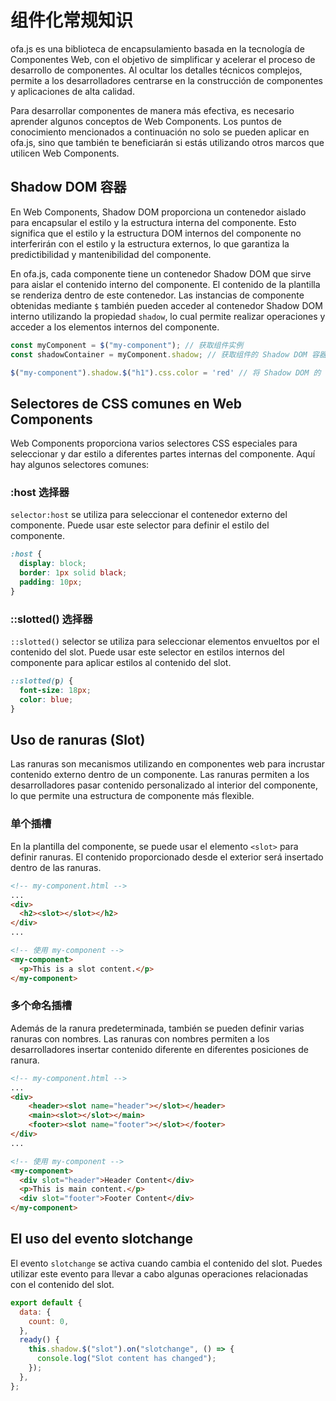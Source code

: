 # 组件化常规知识

ofa.js es una biblioteca de encapsulamiento basada en la tecnología de Componentes Web, con el objetivo de simplificar y acelerar el proceso de desarrollo de componentes. Al ocultar los detalles técnicos complejos, permite a los desarrolladores centrarse en la construcción de componentes y aplicaciones de alta calidad.

Para desarrollar componentes de manera más efectiva, es necesario aprender algunos conceptos de Web Components. Los puntos de conocimiento mencionados a continuación no solo se pueden aplicar en ofa.js, sino que también te beneficiarán si estás utilizando otros marcos que utilicen Web Components.

## Shadow DOM 容器

En Web Components, Shadow DOM proporciona un contenedor aislado para encapsular el estilo y la estructura interna del componente. Esto significa que el estilo y la estructura DOM internos del componente no interferirán con el estilo y la estructura externos, lo que garantiza la predictibilidad y mantenibilidad del componente.

En ofa.js, cada componente tiene un contenedor Shadow DOM que sirve para aislar el contenido interno del componente. El contenido de la plantilla se renderiza dentro de este contenedor. Las instancias de componente obtenidas mediante `$` también pueden acceder al contenedor Shadow DOM interno utilizando la propiedad `shadow`, lo cual permite realizar operaciones y acceder a los elementos internos del componente.

```javascript
const myComponent = $("my-component"); // 获取组件实例
const shadowContainer = myComponent.shadow; // 获取组件的 Shadow DOM 容器

$("my-component").shadow.$("h1").css.color = 'red' // 将 Shadow DOM 的 h1 改为红色
```

## Selectores de CSS comunes en Web Components

Web Components proporciona varios selectores CSS especiales para seleccionar y dar estilo a diferentes partes internas del componente. Aquí hay algunos selectores comunes:

### :host 选择器

`selector:host` se utiliza para seleccionar el contenedor externo del componente. Puede usar este selector para definir el estilo del componente.

```css
:host {
  display: block;
  border: 1px solid black;
  padding: 10px;
}
```

### ::slotted() 选择器

`::slotted()` selector se utiliza para seleccionar elementos envueltos por el contenido del slot. Puede usar este selector en estilos internos del componente para aplicar estilos al contenido del slot.

```css
::slotted(p) {
  font-size: 18px;
  color: blue;
}
```

## Uso de ranuras (Slot)

Las ranuras son mecanismos utilizando en componentes web para incrustar contenido externo dentro de un componente. Las ranuras permiten a los desarrolladores pasar contenido personalizado al interior del componente, lo que permite una estructura de componente más flexible.

### 单个插槽

En la plantilla del componente, se puede usar el elemento `<slot>` para definir ranuras. El contenido proporcionado desde el exterior será insertado dentro de las ranuras.

```html
<!-- my-component.html -->
...
<div>
  <h2><slot></slot></h2>
</div>
...
```

```html
<!-- 使用 my-component -->
<my-component>
  <p>This is a slot content.</p>
</my-component>
```

### 多个命名插槽

Además de la ranura predeterminada, también se pueden definir varias ranuras con nombres. Las ranuras con nombres permiten a los desarrolladores insertar contenido diferente en diferentes posiciones de ranura.

```html
<!-- my-component.html -->
...
<div>
    <header><slot name="header"></slot></header>
    <main><slot></slot></main>
    <footer><slot name="footer"></slot></footer>
</div>
...
```

```html
<!-- 使用 my-component -->
<my-component>
  <div slot="header">Header Content</div>
  <p>This is main content.</p>
  <div slot="footer">Footer Content</div>
</my-component>
```

## El uso del evento slotchange

El evento `slotchange` se activa cuando cambia el contenido del slot. Puedes utilizar este evento para llevar a cabo algunas operaciones relacionadas con el contenido del slot.

```javascript
export default {
  data: {
    count: 0,
  },
  ready() {
    this.shadow.$("slot").on("slotchange", () => {
      console.log("Slot content has changed");
    });
  },
};
```